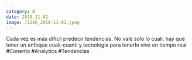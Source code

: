 ```yaml
--- 
category: B 
date: 2018-11-02 
image: /1286_2018-11-02.jpeg 
--- 
```


Cada vez es más difícil predecir tendencias. No vale solo lo cuali. hay que tener un enfoque cuali-cuanti y tecnología para tenerlo vivo en tiempo real #Conento #Analytics #Tendencias